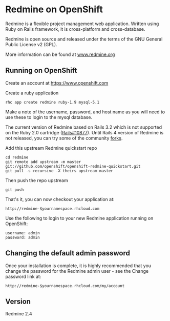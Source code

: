 Redmine on OpenShift
=========================

Redmine is a flexible project management web application. Written using Ruby on Rails framework, it is cross-platform and cross-database.

Redmine is open source and released under the terms of the GNU General Public License v2 (GPL).

More information can be found at www.redmine.org

Running on OpenShift
--------------------

Create an account at https://www.openshift.com

Create a ruby application

	rhc app create redmine ruby-1.9 mysql-5.1 

Make a note of the username, password, and host name as you will need to use these to login to the mysql database.

The current version of Redmine based on Rails 3.2 which is not supported
on the Ruby 2.0 cartridge ([Rails#10877](https://github.com/rails/rails/issues/10877)).
Until Rails 4 version of Redmine is not released, you can try some of the community [forks](https://github.com/marutosi/redmine/tree/rails4.0.20140608-0).

Add this upstream Redmine quickstart repo

	cd redmine
	git remote add upstream -m master git://github.com/openshift/openshift-redmine-quickstart.git
	git pull -s recursive -X theirs upstream master

Then push the repo upstream

	git push

That's it, you can now checkout your application at:

	http://redmine-$yournamespace.rhcloud.com


Use the following to login to your new Redmine application running on OpenShift:

	username: admin
	password: admin


Changing the default admin password
-----------------------------------
Once your installation is complete, it is highly recommended that you change
the password for the Redmine admin user - see the Change password link at:

	http://redmine-$yournamespace.rhcloud.com/my/account

Version
-----------------------------------
Redmine 2.4

